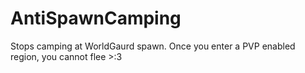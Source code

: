 AntiSpawnCamping
================

Stops camping at WorldGaurd spawn. Once you enter a PVP enabled region, you cannot flee >:3
